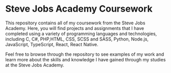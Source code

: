 # Steve Jobs Academy Coursework

This repository contains all of my coursework from the Steve Jobs Academy. Here, you will find projects and assignments that I have completed using a variety of programming languages and technologies, including C, C#, PHP,HTML, CSS, SCSS and SASS, Python, Node.js, JavaScript, TypeScript, React, React Native.

Feel free to browse through the repository to see examples of my work and learn more about the skills and knowledge I have gained through my studies at the Steve Jobs Academy.
